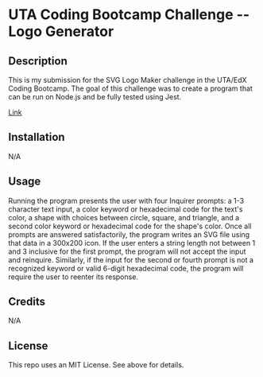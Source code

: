 # UTA Coding Bootcamp Challenge  -- Logo Generator

## Description

This is my submission for the SVG Logo Maker challenge in the UTA/EdX Coding Bootcamp. The goal of this challenge was to create a program that can be run on Node.js and be fully tested using Jest.

<a href="https://drive.google.com/file/d/1OWySGQUpBuZ-AsWRZFPc6YjkITsrlQa6/view?usp=sharing">Link</a>



## Installation

N/A



## Usage

Running the program presents the user with four Inquirer prompts: a 1-3 character text input, a color keyword or hexadecimal code for the text's color, a shape with choices between circle, square, and triangle, and a second color keyword or hexadecimal code for the shape's color. Once all prompts are answered satisfactorily, the program writes an SVG file using that data in a 300x200 icon. If the user enters a string length not between 1 and 3 inclusive for the first prompt, the program will not accept the input and reinquire. Similarly, if the input for the second or fourth prompt is not a recognized keyword or valid 6-digit hexadecimal code, the program will require the user to reenter its response.

## Credits

N/A

## License

This repo uses an MIT License. See above for details.
